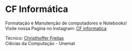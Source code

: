 
# CF Informática

Formatação e Manutenção de computadores e Notebooks!<br />
Visite nossa Pagina no Instagram: [CF informatica](https://www.instagram.com/cf_informatica20/)

Técnico: [Christhoffer Freitas](https://www.instagram.com/christhofferfreitas/)<br />
Ciêcias da Computação - Unemat